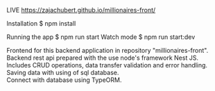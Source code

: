 LIVE https://zajachubert.github.io/millionaires-front/

Installation $ npm install

Running the app $ npm run start
Watch mode $ npm run start:dev

Frontend for this backend application in repository "millionaires-front".  
Backend rest api prepared with the use  node's framework Nest JS.  
Includes CRUD operations, data transfer validation and error handling.   
Saving data with using of sql database.  
Connect with database using TypeORM.  
